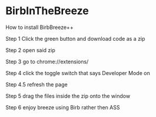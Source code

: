 # BirbInTheBreeze


How to install BirbBreeze++ 

Step 1 Click the green button and download code as a zip

Step 2 open said zip 

Step 3 go to 
chrome://extensions/

Step 4 click the toggle switch that says 
Developer Mode on 

Step 4.5 refresh the page

Step 5 drag the files inside the zip onto the window 

Step 6 enjoy breeze using Birb rather then ASS
